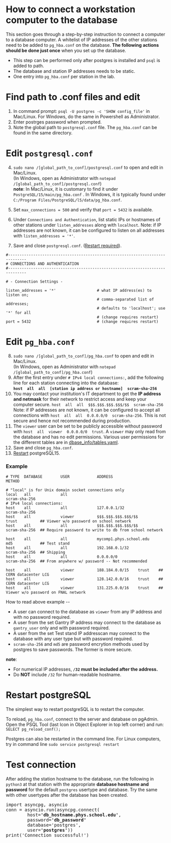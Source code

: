 # How to connect a workstation computer to the database
This section goes through a step-by-step instruction to connect a computer to a database computer. 
A whitelist of IP addresses of the other stations need to be added to ```pg_hba.conf``` on the database.
**The following actions should be done just once** when you set up the database. 

- This step can be performed only after postgres is installed and ```psql``` is added to path.
- The database and station IP addresses needs to be static.
- One entry into ```pg_hba.conf``` per station in the lab.

# Find path to .conf files and edit
1. In command prompt: `psql -U postgres -c 'SHOW config_file'` in Mac/Linux. For Windows, do the same in Powershell as Administrator.
2. Enter postrges password when prompted.
3. Note the global path to `postgresql.conf` file. The `pg_hba.conf` can be found in the same directory.

# Edit `postgresql.conf`
4. `sudo nano /[global_path_to_conf]/postgresql.conf` to open and edit in Mac/Linux. <br />
(In Windows, open as Administrator with `notepad /[global_path_to_conf]/postgresql.conf`)                                                                                                               
**note**:
In Mac/Linux, it is customary to find it under ```PostgreSQL/15/main/pg_hba.conf``` . In Windows, it is typically found under ```C:/Program Files/PostgreSQL/l5/data/pg_hba.conf```.

5. Set `max_connections = 500` and verify that `port = 5432` is available.
6. Under `Connections and Authentication`, list static IPs or hostnames of other stations under `listen_addresses` along with `localhost`. Note: if IP addresses are not known, it can be configured to listen on all addresses with `listen_addresses = '*'`.
7. Save and close `postgresql.conf`. ([Restart required](pg_hba_documentation.md#restart-postgresql)).

```
#------------------------------------------------------------------------------
# CONNECTIONS AND AUTHENTICATION
#------------------------------------------------------------------------------

# - Connection Settings -

listen_addresses = '*'                  # what IP address(es) to listen on;
                                        # comma-separated list of addresses;
                                        # defaults to 'localhost'; use '*' for all
                                        # (change requires restart)
port = 5432                             # (change requires restart)
```

# Edit `pg_hba.conf`

8. `sudo nano /[global_path_to_conf]/pg_hba.conf` to open and edit in Mac/Linux. <br />
(In Windows, open as Administrator with `notepad /[global_path_to_conf]/pg_hba.conf`)                                                                                                                
9. After the first entry under ```# IPv4 local connections:```, add the following line for each station connecting into the database: <br />
 **```host  all  all  [station ip address or hostname]  scram-sha-256```**
10. You may contact your institution's IT department to get the **IP address and netmask** for their network to restrict access and keep your computer secure. ```host  all  all  $$$.$$$.$$$.$$$/$$  scram-sha-256```
Note: if IP addresses are not known, it can be configured to accept all connections with ```host  all  all  0.0.0.0/0  scram-sha-256```. This is not secure and hence not recommended during production.
11. The `viewer` user can be set to be publicly accessible without password with ```host  all  viewer  0.0.0.0/0  trust```. A `viewer` may only read from the database and has no edit permissions. Various user permissions for the differernt tables are in [dbase_info/tables.yaml](https://github.com/cmu-hgc-mac/HGC_DB_postgres/blob/main/dbase_info/tables.yaml#L37).
12. Save and close `pg_hba.conf`.
13. [Restart](pg_hba_documentation.md#restart-postgresql) postgreSQL15.

### Example
```
# TYPE  DATABASE        USER            ADDRESS                     METHOD

# "local" is for Unix domain socket connections only
local   all             all                                         scram-sha-256
# IPv4 local connections:
host    all             all             127.0.0.1/32                scram-sha-256
host    all             viewer          $$$.$$$.$$$.$$$/$$          trust          ## Viewer w/o password on school network
host    all             all             $$$.$$$.$$$.$$$/$$          scram-sha-256  ## Require password to write to db from school network

host    all             all             mycomp1.phys.school.edu     md5            ## Test stand
host    all             all             192.168.0.1/32              scram-sha-256  ## Shipping
host    all             all             0.0.0.0/0                   scram-sha-256  ## From anywhere w/ password -- Not recommended

host    all             viewer          188.184.0.0/15    trust    ## CERN datacenter LCG
host    all             viewer          128.142.0.0/16    trust    ## CERN datacenter LCG
host    all             viewer          131.225.0.0/16    trust    ## Viewer w/o password on FNAL network
```

How to read above example --
- A user can connect to the database as `viewer` from any IP address and with no password required.
- A user from the set Gantry IP address may connect to the database as `gantry_user` only and with password required.
- A user from the set Test stand IP addresscan may connect to the database with any user type but with password required.
- `scram-sha-256` and `md5` are password encrytion methods used by postgres to save passwords. The former is more secure.

**note**:
- For numerical IP addresses, **`/32` must be included after the address.**
- Do **NOT** include `/32` for human-readable hostname.

# Restart postgreSQL
The simplest way to restart postgreSQL is to restart the computer.

To reload, `pg_hba.conf`, connect to the server and database on pgAdmin. Open the PSQL Tool (last Icon in Object Explorer in top left corner) and run: ```SELECT pg_reload_conf();```

Postgres can also be restarted in the command line. For Linux computers, try in command line
```sudo service postgresql restart```
 
# Test connection
After adding the station hostname to the database, run the following in `python3` at that station with the appropriate **database hostname and password** for the default `postgres` usertype and database. Try the same with other usertypes after the database has been created.
<pre>
import asyncpg, asyncio
conn = asyncio.run(asyncpg.connect(
        host=<b>'db_hostname.phys.school.edu'</b>,
        password=<b>'db_password'</b>
        database='postgres',
        user=<b>'postgres'</b>))
print('Connection successful!')
</pre>

